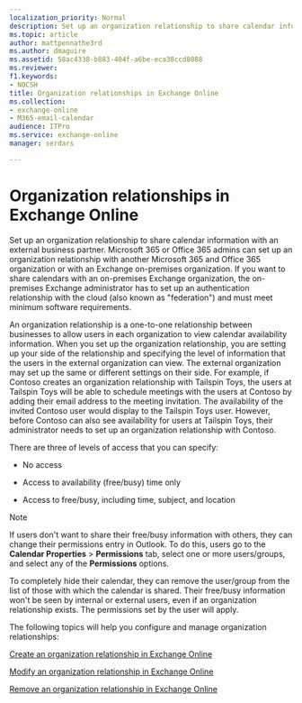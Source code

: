```yaml
---
localization_priority: Normal
description: Set up an organization relationship to share calendar information with an external business partner. Microsoft 365 and Office 365 admins can set up an organization relationship with another Microsoft 365 or Office 365 organization or with an Exchange on-premises organization. If you want to share calendars with an on-premises Exchange organization, the on-premises Exchange administrator has to set up an authentication relationship with the cloud (also known asfederation) and must meet minimum software requirements.
ms.topic: article
author: mattpennathe3rd
ms.author: dmaguire
ms.assetid: 58ac4338-b883-404f-a6be-eca38ccd8088
ms.reviewer: 
f1.keywords:
- NOCSH
title: Organization relationships in Exchange Online
ms.collection: 
- exchange-online
- M365-email-calendar
audience: ITPro
ms.service: exchange-online
manager: serdars

---
```


# Organization relationships in Exchange Online

Set up an organization relationship to share calendar information with an external business partner. Microsoft 365 or Office 365 admins can set up an organization relationship with another Microsoft 365 and Office 365 organization or with an Exchange on-premises organization. If you want to share calendars with an on-premises Exchange organization, the on-premises Exchange administrator has to set up an authentication relationship with the cloud (also known as "federation") and must meet minimum software requirements.

An organization relationship is a one-to-one relationship between businesses to allow users in each organization to view calendar availability information. When you set up the organization relationship, you are setting up your side of the relationship and specifying the level of information that the users in the external organization can view. The external organization may set up the same or different settings on their side. For example, if Contoso creates an organization relationship with Tailspin Toys, the users at Tailspin Toys will be able to schedule meetings with the users at Contoso by adding their email address to the meeting invitation. The availability of the invited Contoso user would display to the Tailspin Toys user. However, before Contoso can also see availability for users at Tailspin Toys, their administrator needs to set up an organization relationship with Contoso.

There are three of levels of access that you can specify:

- No access

- Access to availability (free/busy) time only

- Access to free/busy, including time, subject, and location

> [!NOTE]
> If users don't want to share their free/busy information with others, they can change their permissions entry in Outlook. To do this, users go to the **Calendar Properties** \> **Permissions** tab, select one or more users/groups, and select any of the **Permissions** options.
>
> To completely hide their calendar, they can remove the user/group from the list of those with which the calendar is shared. Their free/busy information won't be seen by internal or external users, even if an organization relationship exists. The permissions set by the user will apply.

The following topics will help you configure and manage organization relationships:

[Create an organization relationship in Exchange Online](create-an-organization-relationship.md)

[Modify an organization relationship in Exchange Online](modify-an-organization-relationship.md)

[Remove an organization relationship in Exchange Online](remove-an-organization-relationship.md)
